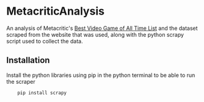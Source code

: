 # MetacriticAnalysis

An analysis of Metacritic's [Best Video Game of All Time List](https://www.metacritic.com/browse/games/score/metascore/all/all/filtered?page=0) and the dataset scraped from the website that was used, along with the python scrapy script used to collect the data. 

## Installation

Install the python libraries using pip in the python terminal to be able to run the scraper
```bash
    pip install scrapy
```